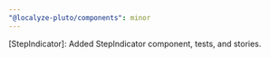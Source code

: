 ```yaml
---
"@localyze-pluto/components": minor
---
```


[StepIndicator]: Added StepIndicator component, tests, and stories.
